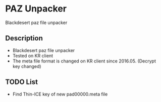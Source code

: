 # PAZ Unpacker
Blackdesert paz file unpacker

## Description
- Blackdesert paz file unpacker
- Tested on KR client
- The meta file format is changed on KR client since 2016.05. (Decrypt key changed)

## TODO List
- Find Thin-ICE key of new pad00000.meta file
